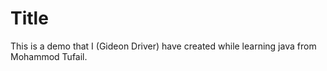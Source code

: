 <h1>Title</h1>

This is a demo that I (Gideon Driver) have created while learning java from Mohammod Tufail.